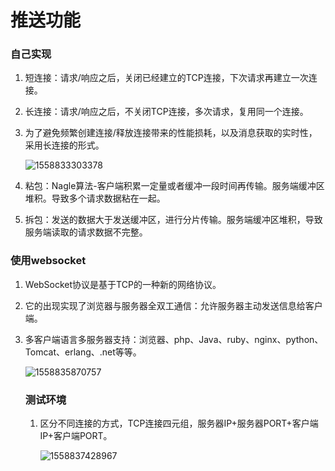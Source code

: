 # 推送功能

### 自己实现

1. 短连接：请求/响应之后，关闭已经建立的TCP连接，下次请求再建立一次连接。

2. 长连接：请求/响应之后，不关闭TCP连接，多次请求，复用同一个连接。

3. 为了避免频繁创建连接/释放连接带来的性能损耗，以及消息获取的实时性，采用长连接的形式。

   ![1558833303378](C:\Users\zhu\AppData\Roaming\Typora\typora-user-images\1558833303378.png)

4. 粘包：Nagle算法-客户端积累一定量或者缓冲一段时间再传输。服务端缓冲区堆积。导致多个请求数据粘在一起。

5. 拆包：发送的数据大于发送缓冲区，进行分片传输。服务端缓冲区堆积，导致服务端读取的请求数据不完整。

### 使用websocket

1. WebSocket协议是基于TCP的一种新的网络协议。

2. 它的出现实现了浏览器与服务器全双工通信：允许服务器主动发送信息给客户端。

3. 多客户端语言多服务器支持：浏览器、php、Java、ruby、nginx、python、Tomcat、erlang、.net等等。

   ![1558835870757](C:\Users\zhu\AppData\Roaming\Typora\typora-user-images\1558835870757.png)

   ### 测试环境

   1. 区分不同连接的方式，TCP连接四元组，服务器IP+服务器PORT+客户端IP+客户端PORT。

      ![1558837428967](C:\Users\zhu\AppData\Roaming\Typora\typora-user-images\1558837428967.png)

      
